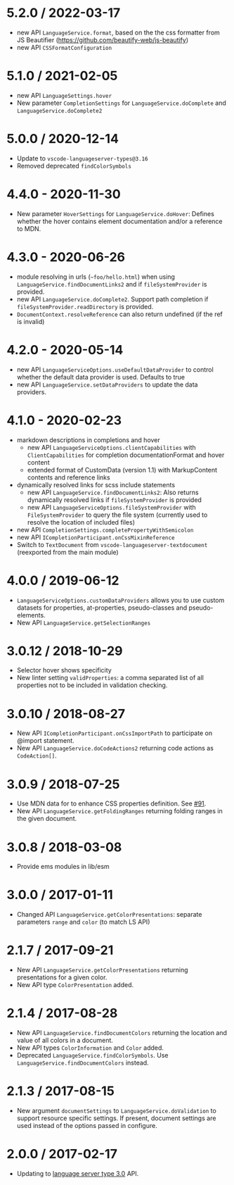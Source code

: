 
5.2.0 / 2022-03-17
==================
  * new API `LanguageService.format`, based on the the css formatter from JS Beautifier (https://github.com/beautify-web/js-beautify)
  * new API `CSSFormatConfiguration`

5.1.0 / 2021-02-05
==================
  * new API `LanguageSettings.hover`
  * New parameter `CompletionSettings` for `LanguageService.doComplete` and `LanguageService.doComplete2`

5.0.0 / 2020-12-14
==================
  * Update to `vscode-languageserver-types@3.16`
  * Removed deprecated `findColorSymbols`

4.4.0 - 2020-11-30
===================
  * New parameter `HoverSettings` for `LanguageService.doHover`: Defines whether the hover contains element documentation and/or a reference to MDN.

4.3.0 - 2020-06-26
===================
  * module resolving in urls (`~foo/hello.html`) when using `LanguageService.findDocumentLinks2` and if `fileSystemProvider` is provided.
  * new API `LanguageService.doComplete2`. Support path completion if `fileSystemProvider.readDirectory` is provided.
  * `DocumentContext.resolveReference` can also return undefined (if the ref is invalid)

4.2.0 - 2020-05-14
===================
  * new API `LanguageServiceOptions.useDefaultDataProvider` to control whether the default data provider is used. Defaults to true
  * new API `LanguageService.setDataProviders` to update the data providers.

4.1.0 - 2020-02-23
===================
  * markdown descriptions in completions and hover
    * new API `LanguageServiceOptions.clientCapabilities` with `ClientCapabilities` for completion documentationFormat and hover content
    * extended format of CustomData (version 1.1) with MarkupContent contents and reference links
  * dynamically resolved links for scss include statements
    * new API `LanguageService.findDocumentLinks2`: Also returns dynamically resolved links if `fileSystemProvider` is provided
    * new API `LanguageServiceOptions.fileSystemProvider` with `FileSystemProvider` to query the file system (currently used to resolve the location of included files)
  * new API `CompletionSettings.completePropertyWithSemicolon`
  * new API `ICompletionParticipant.onCssMixinReference`
  * Switch to `TextDocument` from `vscode-languageserver-textdocument` (reexported from the main module)

4.0.0 / 2019-06-12
===================
  * `LanguageServiceOptions.customDataProviders` allows you to use custom datasets for properties, at-properties, pseudo-classes and pseudo-elements.
  * New API `LanguageService.getSelectionRanges`

3.0.12 / 2018-10-29
===================
  * Selector hover shows specificity
  * New linter setting `validProperties`: a comma separated list of all properties not to be included in validation checking.

3.0.10 / 2018-08-27
===================
  * New API `ICompletionParticipant.onCssImportPath` to participate on @import statement.
  * New API `LanguageService.doCodeActions2` returning code actions as `CodeAction[]`.

3.0.9 / 2018-07-25
==================
  * Use MDN data for to enhance CSS properties definition. See [#91](https://github.com/Microsoft/vscode-css-languageservice/pull/91).
  * New API `LanguageService.getFoldingRanges` returning folding ranges in the given document.

3.0.8 / 2018-03-08
==================
  * Provide ems modules in lib/esm

3.0.0 / 2017-01-11
==================
  * Changed API `LanguageService.getColorPresentations`: separate parameters `range` and `color` (to match LS API)

2.1.7 / 2017-09-21
==================
  * New API `LanguageService.getColorPresentations` returning presentations for a given color. 
  * New API type `ColorPresentation` added.

2.1.4 / 2017-08-28
==================
  * New API `LanguageService.findDocumentColors` returning the location and value of all colors in a document. 
  * New API types `ColorInformation` and `Color` added.
  * Deprecated `LanguageService.findColorSymbols`. Use `LanguageService.findDocumentColors` instead.
  
2.1.3 / 2017-08-15
==================
  * New argument `documentSettings` to `LanguageService.doValidation` to support resource specific settings. If present, document settings are used instead of the options passed in configure.

2.0.0 / 2017-02-17
==================
  * Updating to [language server type 3.0](https://github.com/Microsoft/vscode-languageserver-node/tree/master/types) API.